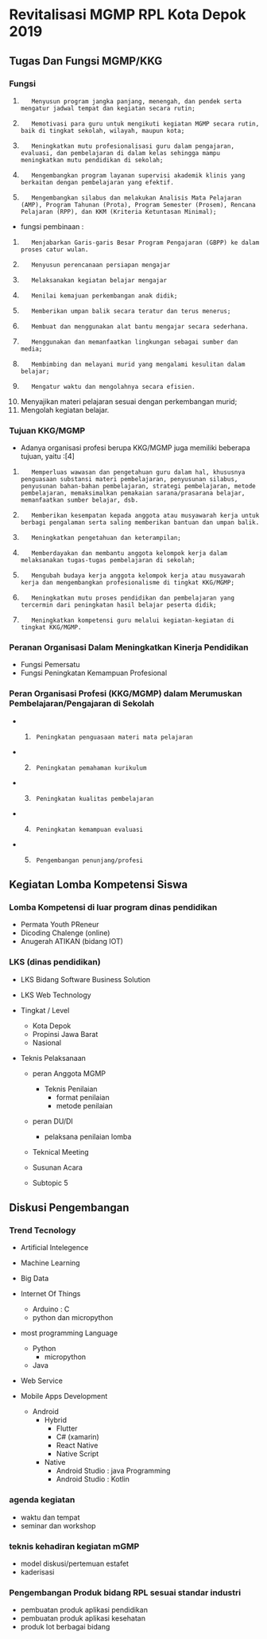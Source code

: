 # Revitalisasi MGMP RPL Kota Depok 2019

## Tugas Dan Fungsi MGMP/KKG

### Fungsi

1)        Menyusun program jangka panjang, menengah, dan pendek serta mengatur jadwal tempat dan kegiatan secara rutin;
2)        Memotivasi para guru untuk mengikuti kegiatan MGMP secara rutin, baik di tingkat sekolah, wilayah, maupun kota;
3)        Meningkatkan mutu profesionalisasi guru dalam pengajaran, evaluasi, dan pembelajaran di dalam kelas sehingga mampu meningkatkan mutu pendidikan di sekolah;
4)        Mengembangkan program layanan supervisi akademik klinis yang berkaitan dengan pembelajaran yang efektif.
5)        Mengembangkan silabus dan melakukan Analisis Mata Pelajaran (AMP), Program Tahunan (Prota), Program Semester (Prosem), Rencana Pelajaran (RPP), dan KKM (Kriteria Ketuntasan Minimal);
- fungsi pembinaan : 
1)        Menjabarkan Garis-garis Besar Program Pengajaran (GBPP) ke dalam proses catur wulan.
2)        Menyusun perencanaan persiapan mengajar
3)        Melaksanakan kegiatan belajar mengajar
4)        Menilai kemajuan perkembangan anak didik;
5)        Memberikan umpan balik secara teratur dan terus menerus;
6)        Membuat dan menggunakan alat bantu mengajar secara sederhana.
7)        Menggunakan dan memanfaatkan lingkungan sebagai sumber dan media;
8)        Membimbing dan melayani murid yang mengalami kesulitan dalam belajar;
9)        Mengatur waktu dan mengolahnya secara efisien.
10)    Menyajikan materi pelajaran sesuai dengan perkembangan murid;
11)    Mengolah kegiatan belajar.

### Tujuan KKG/MGMP

-  Adanya organisasi profesi berupa KKG/MGMP juga memiliki beberapa tujuan, yaitu :[4]
1)        Memperluas wawasan dan pengetahuan guru dalam hal, khususnya penguasaan substansi materi pembelajaran, penyusunan silabus, penyusunan bahan-bahan pembelajaran, strategi pembelajaran, metode pembelajaran, memaksimalkan pemakaian sarana/prasarana belajar, memanfaatkan sumber belajar, dsb.
2)        Memberikan kesempatan kepada anggota atau musyawarah kerja untuk berbagi pengalaman serta saling memberikan bantuan dan umpan balik.
3)        Meningkatkan pengetahuan dan keterampilan;
4)        Memberdayakan dan membantu anggota kelompok kerja dalam melaksanakan tugas-tugas pembelajaran di sekolah;
5)        Mengubah budaya kerja anggota kelompok kerja atau musyawarah kerja dan mengembangkan profesionalisme di tingkat KKG/MGMP;
6)        Meningkatkan mutu proses pendidikan dan pembelajaran yang tercermin dari peningkatan hasil belajar peserta didik;
7)        Meningkatkan kompetensi guru melalui kegiatan-kegiatan di tingkat KKG/MGMP.

### Peranan Organisasi Dalam Meningkatkan Kinerja Pendidikan

- Fungsi Pemersatu
- Fungsi Peningkatan Kemampuan Profesional 

### Peran Organisasi Profesi (KKG/MGMP) dalam Merumuskan Pembelajaran/Pengajaran di Sekolah

-  1.      Peningkatan penguasaan materi mata pelajaran
-  2.      Peningkatan pemahaman kurikulum
-  3.      Peningkatan kualitas pembelajaran
-  4.      Peningkatan kemampuan evaluasi
-  5.      Pengembangan penunjang/profesi

## Kegiatan Lomba Kompetensi Siswa

### Lomba Kompetensi di luar program dinas pendidikan

- Permata Youth PReneur
- Dicoding Chalenge (online)
- Anugerah ATIKAN (bidang IOT)

### LKS (dinas pendidikan)

- LKS Bidang Software Business Solution
- LKS Web Technology
- Tingkat / Level
	- Kota Depok 
	- Propinsi Jawa Barat
	- Nasional

- Teknis Pelaksanaan
	- peran Anggota MGMP
		- Teknis Penilaian
			- format penilaian
			- metode penilaian

	- peran DU/DI
		- pelaksana penilaian lomba

	- Teknical Meeting
	- Susunan Acara
	- Subtopic 5

## Diskusi Pengembangan 

### Trend Tecnology

- Artificial Intelegence
- Machine Learning
- Big Data
- Internet Of Things
	- Arduino : C
	- python dan micropython

- most programming Language
	- Python
		- micropython
	- Java 

- Web Service 
- Mobile Apps Development
	- Android
		- Hybrid
			- Flutter
			- C# (xamarin)
			- React Native
			- Native Script
		- Native
			- Android Studio : java Programming
			- Android Studio : Kotlin
      
### agenda kegiatan

- waktu dan tempat
- seminar dan workshop

### teknis kehadiran kegiatan mGMP

- model diskusi/pertemuan  estafet 
- kaderisasi

### Pengembangan Produk bidang RPL sesuai standar industri 

- pembuatan produk aplikasi pendidikan
- pembuatan produk aplikasi kesehatan
- produk Iot berbagai bidang
